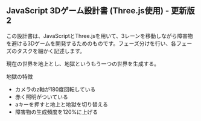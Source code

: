 ## JavaScript 3Dゲーム設計書 (Three.js使用) - 更新版2

この設計書は、JavaScriptとThree.jsを用いて、3レーンを移動しながら障害物を避ける3Dゲームを開発するためのものです。フェーズ分けを行い、各フェーズのタスクを細かく記述します。

現在の世界を地上とし、地獄というもう一つの世界を生成する。

地獄の特徴
- カメラのz軸が180度回転している
- 赤く照明がついている
- aキーを押すと地上と地獄を切り替える
- 障害物の生成頻度を120%に上げる
